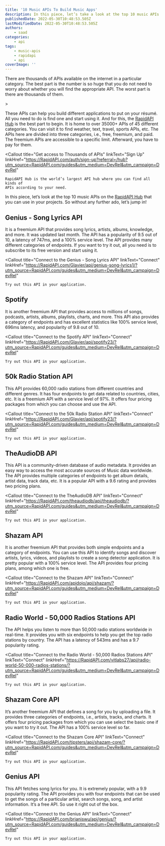 ```yaml
---
title: '10 Music APIs To Build Music Apps'
description: In this piece, let’s take a look at the top 10 music APIs on the RapidAPI Hub that you can use in your projects.
publishedDate: 2022-05-30T10:48:53.505Z
lastModifiedDate: 2022-05-30T10:48:53.505Z
authors:
    - saad
categories:
    - api
tags:
    - music-apis
    - rapidapi
    - api
coverImage: ''
---
```


<Lead>

There are thousands of APIs available on the internet in a particular category. The best part is the number is so huge that you do not need to worry about whether you will find the appropriate API. The worst part is there are thousands of them.

</Lead>>

These APIs can help you build different applications to put on your résumé. All you need to do is find one and start using it. And for this, the [RapidAPI Hub](https://RapidAPI.com/hub?utm_source=RapidAPI.com/guides&utm_medium=DevRel&utm_campaign=DevRel) is the best part to begin. It is home to over 35000+ APIs of 45 different categories. You can visit it to find weather, text, travel, sports APIs, etc. The APIs here are divided into three categories, i.e., free, freemium, and paid. The freemium APIs are accessible to a specific limit. Afterward, you have to pay for them.

<Callout
	title="Get access to Thousands of APIs"
	linkText="Sign Up"
	linkHref="https://RapidAPI.com/auth/sign-up?referral=/hub?utm_source=RapidAPI.com/guides&utm_medium=DevRel&utm_campaign=DevRel"
>
	RapidAPI Hub is the world’s largest API hub where you can find all kinds of
	APIs according to your need.
</Callout>

In this piece, let’s look at the top 10 music APIs on the [RapidAPI Hub](https://RapidAPI.com/hub?utm_source=RapidAPI.com/guides&utm_medium=DevRel&utm_campaign=DevRel) that you can use in your projects. So without any further ado, let’s jump in!

## Genius - Song Lyrics API

It is a freemium API that provides song lyrics, artists, albums, knowledge, and more. It was updated last month. The API has a popularity of 9.5 out of 10, a latency of 747ms, and a 100% service level. The API provides many different categories of endpoints. If you want to try it out, all you need is to subscribe to its free version and start using it.

​​<Callout
title="Connect to the Genius - Song Lyrics API"
linkText="Connect"
linkHref="https://RapidAPI.com/Glavier/api/genius-song-lyrics1/?utm_source=RapidAPI.com/guides&utm_medium=DevRel&utm_campaign=DevRel"

>

    Try out this API in your application.

</Callout>

## Spotify

It is another freemium API that provides access to millions of songs, podcasts, artists, albums, playlists, charts, and more. This API also provides a category of endpoints and has excellent statistics like 100% service level, 696ms latency, and popularity of 9.8 out of 10.

​​<Callout
title="Connect to the Spotify API"
linkText="Connect"
linkHref="https://RapidAPI.com/Glavier/api/spotify23/?utm_source=RapidAPI.com/guides&utm_medium=DevRel&utm_campaign=DevRel"

>

    Try out this API in your application.

</Callout>

## 50k Radio Station API

This API provides 60,000 radio stations from different countries and different genres. It has four endpoints to get data related to countries, cities, etc. It is a freemium API with a service level of 97%. It offers four pricing packages from which you can choose and use the API.

​​<Callout
title="Connect to the 50k Radio Station API"
linkText="Connect"
linkHref="https://RapidAPI.com/Glavier/api/spotify23/?utm_source=RapidAPI.com/guides&utm_medium=DevRel&utm_campaign=DevRel"

>

    Try out this API in your application.

</Callout>

## TheAudioDB API

This API is a community-driven database of audio metadata. It provides an easy way to access the most accurate sources of Music data worldwide. The API provides multiple categories of endpoints to get album details, artist data, track data, etc. It is a popular API with a 9.6 rating and provides two pricing plans.

​​<Callout
title="Connect to the TheAudioDB API"
linkText="Connect"
linkHref="https://RapidAPI.com/theaudiodb/api/theaudiodb/?utm_source=RapidAPI.com/guides&utm_medium=DevRel&utm_campaign=DevRel"

>

    Try out this API in your application.

</Callout>

## Shazam API

It is another freemium API that provides both simple endpoints and a category of endpoints. You can use this API to identify songs and discover artists, lyrics, videos, and playlists to create a song detector application. It is pretty popular with a 100% service level. The API provides four pricing plans, among which one is free.

​​<Callout
title="Connect to the Shazam API"
linkText="Connect"
linkHref="https://RapidAPI.com/apidojo/api/shazam/?utm_source=RapidAPI.com/guides&utm_medium=DevRel&utm_campaign=DevRel"

>

    Try out this API in your application.

</Callout>

## Radio World - 50,000 Radios Stations API

The API helps you listen to more than 50,000 radio stations worldwide in real-time. It provides you with six endpoints to help you get the top radio stations by country. The API has a latency of 543ms and has a 9.7 popularity rating.

​​<Callout
title="Connect to the Radio World - 50,000 Radios Stations API"
linkText="Connect"
linkHref="https://RapidAPI.com/vitlabs27/api/radio-world-50-000-radios-stations/?utm_source=RapidAPI.com/guides&utm_medium=DevRel&utm_campaign=DevRel"

>

    Try out this API in your application.

</Callout>

## Shazam Core API

It’s another freemium API that defines a song for you by uploading a file. It provides three categories of endpoints, i.e., artists, tracks, and charts. It offers four pricing packages from which you can use select the basic one if you want to try it out. The API has a 100% service level so far.

​​<Callout
title="Connect to the Shazam Core API"
linkText="Connect"
linkHref="https://RapidAPI.com/tipsters/api/shazam-core/?utm_source=RapidAPI.com/guides&utm_medium=DevRel&utm_campaign=DevRel"

>

    Try out this API in your application.

</Callout>

## Genius API

This API fetches song lyrics for you. It is extremely popular, with a 9.9 popularity rating. The API provides you with four endpoints that can be used to get the songs of a particular artist, search songs, song, and artist information. It’s a free API. So use it right out of the box.

<Callout
	title="Connect to the Genius API"
	linkText="Connect"
	linkHref="https://RapidAPI.com/brianiswu/api/genius/?utm_source=RapidAPI.com/guides&utm_medium=DevRel&utm_campaign=DevRel"
>
	Try out this API in your application.
</Callout>
